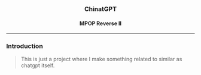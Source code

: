 <h3 align="center">ChinatGPT</h3>
<h4 align="center">MPOP Reverse II</h4>

---
### Introduction
> This is just a project where I make something related to similar as chatgpt itself.
